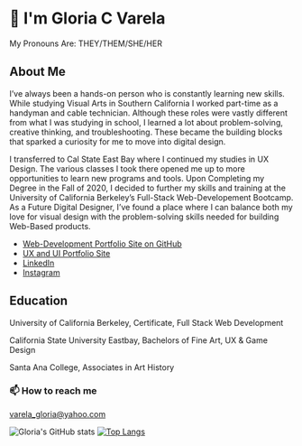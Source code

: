 # 👋 I'm Gloria C Varela

My Pronouns Are: THEY/THEM/SHE/HER

## About Me

I’ve always been a hands-on person who is constantly learning new skills. While studying Visual Arts in Southern California I worked part-time as a handyman and cable technician. Although these roles were vastly different from what I was studying in school, I learned a lot about problem-solving, creative thinking, and troubleshooting. These became the building blocks that sparked a curiosity for me to move into digital design.

I transferred to Cal State East Bay where I continued my studies in UX Design. The various classes I took there opened me up to more opportunities to learn new programs and tools. Upon Completing my Degree in the Fall of 2020, I decided to further my skills and training at the University of California Berkeley’s Full-Stack Web-Developement Bootcamp. As a Future Digital Designer, I’ve found a place where I can balance both my love for visual design with the problem-solving skills needed for building Web-Based products.

* [Web-Development Portfolio Site on GitHub](https://gcvarela21.github.io/glo.digital/)
* [UX and UI Portfolio Site](https://www.glo.digital/)
* [LinkedIn](https://www.linkedin.com/in/glovarela/)
* [Instagram](https://www.instagram.com/glo.digital.ig/)

## Education

University of California Berkeley, Certificate,  Full Stack Web Development

California State University Eastbay, Bachelors of Fine Art,  UX & Game Design

Santa Ana College, Associates in Art History

### 📫 How to reach me

varela_gloria@yahoo.com
<!--
**gcvarela21/gcvarela21** is a ✨ _special_ ✨ repository because its `README.md` (this file) appears on your GitHub profile.
-->
![Gloria's GitHub stats](https://github-readme-stats.vercel.app/api?username=gcvarela21&show_icons=true&theme=chartreuse-dark&hide=issues,stars)
[![Top Langs](https://github-readme-stats.vercel.app/api/top-langs/?username=gcvarela21&layout=compact&theme=chartreuse-dark)](https://github.com/gcvarela21/github-readme-stats)
